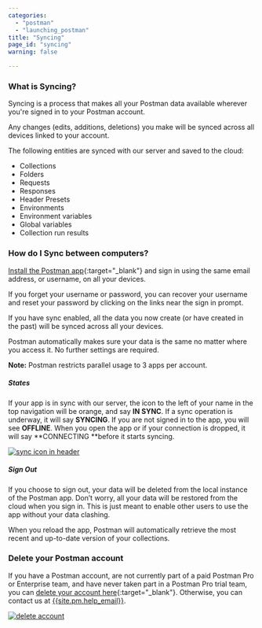 ```yaml
---
categories:
  - "postman"
  - "launching_postman"
title: "Syncing"
page_id: "syncing"
warning: false

---
```


### What is Syncing?

Syncing is a process that makes all your Postman data available wherever you're signed in to your Postman account.

Any changes (edits, additions, deletions) you make will be synced across all devices linked to your account.

The following entities are synced with our server and saved to the cloud:

   *   Collections
   *   Folders
   *   Requests
   *   Responses
   *   Header Presets
   *   Environments
   *   Environment variables
   *   Global variables
   *   Collection run results

### How do I Sync between computers?

[Install the Postman app](https://getpostman.com/apps){:target="_blank"} and sign in using the same email address, or username, on all your devices. 

If you forget your username or password, you can recover your username and reset your password by clicking on the links near the sign in prompt. 

If you have sync enabled, all the data you now create (or have created in the past) will be synced across all your devices.

Postman automatically makes sure your data is the same no matter where you access it. No further settings are required.

**Note:** Postman restricts parallel usage to 3 apps per account.


##### **States**

If your app is in sync with our server, the icon to the left of your name in the top navigation will be orange, and say **IN SYNC**. If a sync operation is underway, it will say **SYNCING**. If you are not signed in to the app, you will see **OFFLINE**. When you open the app or if your connection is dropped, it will say **CONNECTING **before it starts syncing.

[![sync icon in header](https://s3.amazonaws.com/postman-static-getpostman-com/postman-docs/58537162.png)](https://s3.amazonaws.com/postman-static-getpostman-com/postman-docs/58537162.png)

##### **Sign Out**

If you choose to sign out, your data will be deleted from the local instance of the Postman app. Don’t worry, all your data will be restored from the cloud when you sign in. This is just meant to enable other users to use the app without your data clashing.

When you reload the app, Postman will automatically retrieve the most recent and up-to-date version of your collections.

### Delete your Postman account

If you have a Postman account, are not currently part of a paid Postman Pro or Enterprise team, and have never taken part in a Postman Pro trial team, you can [delete your account here](https://app.getpostman.com/dashboard/profile){:target="_blank"}. Otherwise, you can contact us at [{{site.pm.help_email}}](mailto:{{site.pm.help_email}}).

[![delete account](https://s3.amazonaws.com/postman-static-getpostman-com/postman-docs/deleteAccount.jpg)](https://s3.amazonaws.com/postman-static-getpostman-com/postman-docs/deleteAccount.jpg)
